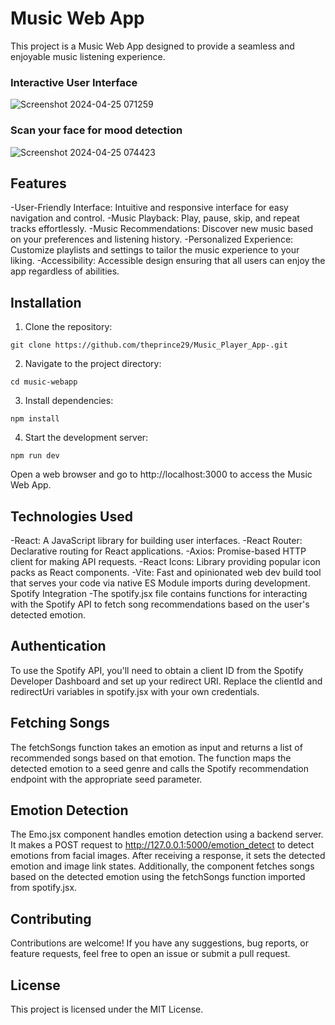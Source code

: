 # Music Web App
This project is a Music Web App designed to provide a seamless and enjoyable music listening experience.

### Interactive User Interface
![Screenshot 2024-04-25 071259](https://github.com/theprince29/Music_Player_App-/assets/113759522/025ddbdc-04c9-4d64-889a-8df4f79bd861)

### Scan your face for mood detection 
![Screenshot 2024-04-25 074423](https://github.com/theprince29/Music_Player_App-/assets/113759522/eded7087-5c1f-4996-a3b1-8de4e5271b2b)


## Features
-User-Friendly Interface: Intuitive and responsive interface for easy navigation and control.
-Music Playback: Play, pause, skip, and repeat tracks effortlessly.
-Music Recommendations: Discover new music based on your preferences and listening history.
-Personalized Experience: Customize playlists and settings to tailor the music experience to your liking.
-Accessibility: Accessible design ensuring that all users can enjoy the app regardless of abilities.

## Installation

1. Clone the repository:
```
git clone https://github.com/theprince29/Music_Player_App-.git
```
2. Navigate to the project directory:
```
cd music-webapp
```
3. Install dependencies:
```
npm install
```
4. Start the development server:
```
npm run dev
```
Open a web browser and go to http://localhost:3000 to access the Music Web App.

## Technologies Used
-React: A JavaScript library for building user interfaces.
-React Router: Declarative routing for React applications.
-Axios: Promise-based HTTP client for making API requests.
-React Icons: Library providing popular icon packs as React components.
-Vite: Fast and opinionated web dev build tool that serves your code via native ES Module imports during development.
Spotify Integration
-The spotify.jsx file contains functions for interacting with the Spotify API to fetch song recommendations based on the user's detected emotion.

## Authentication
To use the Spotify API, you'll need to obtain a client ID from the Spotify Developer Dashboard and set up your redirect URI. Replace the clientId and redirectUri variables in spotify.jsx with your own credentials.

## Fetching Songs
The fetchSongs function takes an emotion as input and returns a list of recommended songs based on that emotion. The function maps the detected emotion to a seed genre and calls the Spotify recommendation endpoint with the appropriate seed parameter.

## Emotion Detection
The Emo.jsx component handles emotion detection using a backend server. It makes a POST request to http://127.0.0.1:5000/emotion_detect to detect emotions from facial images. After receiving a response, it sets the detected emotion and image link states. Additionally, the component fetches songs based on the detected emotion using the fetchSongs function imported from spotify.jsx.

## Contributing
Contributions are welcome! If you have any suggestions, bug reports, or feature requests, feel free to open an issue or submit a pull request.

## License
This project is licensed under the MIT License.
